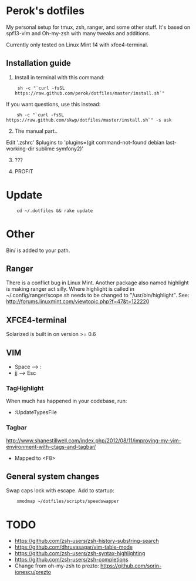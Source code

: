 # Perok's dotfiles

My personal setup for tmux, zsh, ranger, and some other stuff. It's based on spf13-vim and Oh-my-zsh with many tweaks and additions.

Currently only tested on Linux Mint 14 with xfce4-terminal.

Installation guide
-----------------

1. Install in terminal with this command:

        sh -c "`curl -fsSL https://raw.github.com/perok/dotfiles/master/install.sh`"

  If you want questions, use this instead:

        sh -c "`curl -fsSL https://raw.github.com/skwp/dotfiles/master/install.sh`" -s ask

2. The manual part..

  Edit '.zshrc' $plugins to 'plugins=(git command-not-found debian last-working-dir sublime symfony2)'

3. ???

4. PROFIT

# Update

        cd ~/.dotfiles && rake update

# Other

Bin/ is added to your path.

## Ranger

There is a conflict bug in Linux Mint. Another package also named highlight is making ranger act silly. 
Where highlight is called in ~/.config/ranger/scope.sh needs to be changed to "/usr/bin/highlight".
See: http://forums.linuxmint.com/viewtopic.php?f=47&t=122220

## XFCE4-terminal

Solarized is built in on version >= 0.6

## VIM

* Space --> :
* jj --> Esc

### TagHighlight

When much has happened in your codebase, run:

* :UpdateTypesFile 

### Tagbar

http://www.shanestillwell.com/index.php/2012/08/11/improving-my-vim-environment-with-ctags-and-tagbar/

* Mapped to \<F8\>

## General system changes

Swap caps lock with escape. Add to startup:

        xmodmap ~/dotfiles/scripts/speedswapper

# TODO

* https://github.com/zsh-users/zsh-history-substring-search
* https://github.com/dhruvasagar/vim-table-mode
* https://github.com/zsh-users/zsh-syntax-highlighting
* https://github.com/zsh-users/zsh-completions
* Change from oh-my-zsh to prezto:
  https://github.com/sorin-ionescu/prezto

